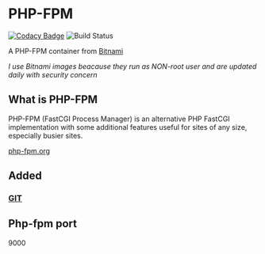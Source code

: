 # PHP-FPM

[![Codacy Badge](https://api.codacy.com/project/badge/Grade/5e6ebc238faf4f6a8153fd12479e694d)](https://app.codacy.com/manual/Ch1ch1/docker-php-fpm?utm_source=github.com&utm_medium=referral&utm_content=Ch1ch1/docker-php-fpm&utm_campaign=Badge_Grade_Dashboard)
![Build Status](https://drone.ch1.ninja/api/badges/Ch1ch1/php-fpm/status.svg)

A PHP-FPM container from [Bitnami](https://hub.docker.com/r/bitnami/php-fpm)

*I use Bitnami images beacause they run as NON-root user and are updated daily with security concern*

## What is PHP-FPM

PHP-FPM (FastCGI Process Manager) is an alternative PHP FastCGI implementation with some additional features useful for sites of any size, especially busier sites.

[php-fpm.org](https://php-fpm.org)

## Added

### [GIT](https://git-scm.com/)  

## Php-fpm port

9000
